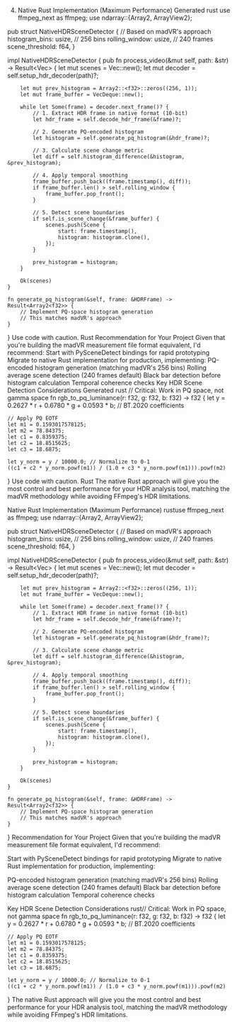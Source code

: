 4. Native Rust Implementation (Maximum Performance)
Generated rust
use ffmpeg_next as ffmpeg;
use ndarray::{Array2, ArrayView2};

pub struct NativeHDRSceneDetector {
    // Based on madVR's approach
    histogram_bins: usize, // 256 bins
    rolling_window: usize, // 240 frames
    scene_threshold: f64,
}

impl NativeHDRSceneDetector {
    pub fn process_video(&mut self, path: &str) -> Result<Vec<Scene>> {
        let mut scenes = Vec::new();
        let mut decoder = self.setup_hdr_decoder(path)?;
        
        let mut prev_histogram = Array2::<f32>::zeros((256, 1));
        let mut frame_buffer = VecDeque::new();
        
        while let Some(frame) = decoder.next_frame()? {
            // 1. Extract HDR frame in native format (10-bit)
            let hdr_frame = self.decode_hdr_frame(&frame)?;
            
            // 2. Generate PQ-encoded histogram
            let histogram = self.generate_pq_histogram(&hdr_frame)?;
            
            // 3. Calculate scene change metric
            let diff = self.histogram_difference(&histogram, &prev_histogram);
            
            // 4. Apply temporal smoothing
            frame_buffer.push_back((frame.timestamp(), diff));
            if frame_buffer.len() > self.rolling_window {
                frame_buffer.pop_front();
            }
            
            // 5. Detect scene boundaries
            if self.is_scene_change(&frame_buffer) {
                scenes.push(Scene {
                    start: frame.timestamp(),
                    histogram: histogram.clone(),
                });
            }
            
            prev_histogram = histogram;
        }
        
        Ok(scenes)
    }
    
    fn generate_pq_histogram(&self, frame: &HDRFrame) -> Result<Array2<f32>> {
        // Implement PQ-space histogram generation
        // This matches madVR's approach
    }
}
Use code with caution.
Rust
Recommendation for Your Project
Given that you're building the madVR measurement file format equivalent, I'd recommend:
Start with PySceneDetect bindings for rapid prototyping
Migrate to native Rust implementation for production, implementing:
PQ-encoded histogram generation (matching madVR's 256 bins)
Rolling average scene detection (240 frames default)
Black bar detection before histogram calculation
Temporal coherence checks
Key HDR Scene Detection Considerations
Generated rust
// Critical: Work in PQ space, not gamma space
fn rgb_to_pq_luminance(r: f32, g: f32, b: f32) -> f32 {
    let y = 0.2627 * r + 0.6780 * g + 0.0593 * b; // BT.2020 coefficients
    
    // Apply PQ EOTF
    let m1 = 0.1593017578125;
    let m2 = 78.84375;
    let c1 = 0.8359375;
    let c2 = 18.8515625;
    let c3 = 18.6875;
    
    let y_norm = y / 10000.0; // Normalize to 0-1
    ((c1 + c2 * y_norm.powf(m1)) / (1.0 + c3 * y_norm.powf(m1))).powf(m2)
}
Use code with caution.
Rust
The native Rust approach will give you the most control and best performance for your HDR analysis tool, matching the madVR methodology while avoiding FFmpeg's HDR limitations.


 Native Rust Implementation (Maximum Performance)
rustuse ffmpeg_next as ffmpeg;
use ndarray::{Array2, ArrayView2};

pub struct NativeHDRSceneDetector {
    // Based on madVR's approach
    histogram_bins: usize, // 256 bins
    rolling_window: usize, // 240 frames
    scene_threshold: f64,
}

impl NativeHDRSceneDetector {
    pub fn process_video(&mut self, path: &str) -> Result<Vec<Scene>> {
        let mut scenes = Vec::new();
        let mut decoder = self.setup_hdr_decoder(path)?;
        
        let mut prev_histogram = Array2::<f32>::zeros((256, 1));
        let mut frame_buffer = VecDeque::new();
        
        while let Some(frame) = decoder.next_frame()? {
            // 1. Extract HDR frame in native format (10-bit)
            let hdr_frame = self.decode_hdr_frame(&frame)?;
            
            // 2. Generate PQ-encoded histogram
            let histogram = self.generate_pq_histogram(&hdr_frame)?;
            
            // 3. Calculate scene change metric
            let diff = self.histogram_difference(&histogram, &prev_histogram);
            
            // 4. Apply temporal smoothing
            frame_buffer.push_back((frame.timestamp(), diff));
            if frame_buffer.len() > self.rolling_window {
                frame_buffer.pop_front();
            }
            
            // 5. Detect scene boundaries
            if self.is_scene_change(&frame_buffer) {
                scenes.push(Scene {
                    start: frame.timestamp(),
                    histogram: histogram.clone(),
                });
            }
            
            prev_histogram = histogram;
        }
        
        Ok(scenes)
    }
    
    fn generate_pq_histogram(&self, frame: &HDRFrame) -> Result<Array2<f32>> {
        // Implement PQ-space histogram generation
        // This matches madVR's approach
    }
}
Recommendation for Your Project
Given that you're building the madVR measurement file format equivalent, I'd recommend:

Start with PySceneDetect bindings for rapid prototyping
Migrate to native Rust implementation for production, implementing:

PQ-encoded histogram generation (matching madVR's 256 bins)
Rolling average scene detection (240 frames default)
Black bar detection before histogram calculation
Temporal coherence checks



Key HDR Scene Detection Considerations
rust// Critical: Work in PQ space, not gamma space
fn rgb_to_pq_luminance(r: f32, g: f32, b: f32) -> f32 {
    let y = 0.2627 * r + 0.6780 * g + 0.0593 * b; // BT.2020 coefficients
    
    // Apply PQ EOTF
    let m1 = 0.1593017578125;
    let m2 = 78.84375;
    let c1 = 0.8359375;
    let c2 = 18.8515625;
    let c3 = 18.6875;
    
    let y_norm = y / 10000.0; // Normalize to 0-1
    ((c1 + c2 * y_norm.powf(m1)) / (1.0 + c3 * y_norm.powf(m1))).powf(m2)
}
The native Rust approach will give you the most control and best performance for your HDR analysis tool, matching the madVR methodology while avoiding FFmpeg's HDR limitations.